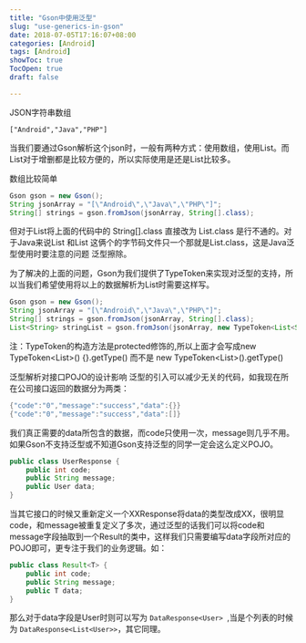 ```yaml
---
title: "Gson中使用泛型"
slug: "use-generics-in-gson"
date: 2018-07-05T17:16:07+08:00
categories: [Android]
tags: [Android]
showToc: true
TocOpen: true
draft: false

---
```

                
JSON字符串数组

`["Android","Java","PHP"]`  

当我们要通过Gson解析这个json时，一般有两种方式：使用数组，使用List。而List对于增删都是比较方便的，所以实际使用是还是List比较多。

数组比较简单
```java
Gson gson = new Gson();
String jsonArray = "[\"Android\",\"Java\",\"PHP\"]";
String[] strings = gson.fromJson(jsonArray, String[].class);
```
但对于List将上面的代码中的 String[].class 直接改为 List<String>.class 是行不通的。对于Java来说List<String> 和List<User> 这俩个的字节码文件只一个那就是List.class，这是Java泛型使用时要注意的问题 泛型擦除。

为了解决的上面的问题，Gson为我们提供了TypeToken来实现对泛型的支持，所以当我们希望使用将以上的数据解析为List<String>时需要这样写。
```java
Gson gson = new Gson();
String jsonArray = "[\"Android\",\"Java\",\"PHP\"]";
String[] strings = gson.fromJson(jsonArray, String[].class);
List<String> stringList = gson.fromJson(jsonArray, new TypeToken<List<String>>() {}.getType());
```
注：TypeToken的构造方法是protected修饰的,所以上面才会写成new TypeToken<List<String>>() {}.getType() 而不是  new TypeToken<List<String>>().getType()  

泛型解析对接口POJO的设计影响
泛型的引入可以减少无关的代码，如我现在所在公司接口返回的数据分为两类：
```java
{"code":"0","message":"success","data":{}}
{"code":"0","message":"success","data":[]}
```
我们真正需要的data所包含的数据，而code只使用一次，message则几乎不用。如果Gson不支持泛型或不知道Gson支持泛型的同学一定会这么定义POJO。
```java
public class UserResponse {
    public int code;
    public String message;
    public User data;
}
```
当其它接口的时候又重新定义一个XXResponse将data的类型改成XX，很明显code，和message被重复定义了多次，通过泛型的话我们可以将code和message字段抽取到一个Result的类中，这样我们只需要编写data字段所对应的POJO即可，更专注于我们的业务逻辑。如：
```java
public class Result<T> {
    public int code;
    public String message;
    public T data;
}
```
那么对于data字段是User时则可以写为 `DataResponse<User> `,当是个列表的时候为 `DataResponse<List<User>>`，其它同理。

